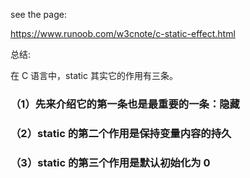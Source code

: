 see the page:

https://www.runoob.com/w3cnote/c-static-effect.html

总结:

在 C 语言中，static 其实它的作用有三条。

### （1）先来介绍它的第一条也是最重要的一条：隐藏

###	（2）static 的第二个作用是保持变量内容的持久

### （3）static 的第三个作用是默认初始化为 0